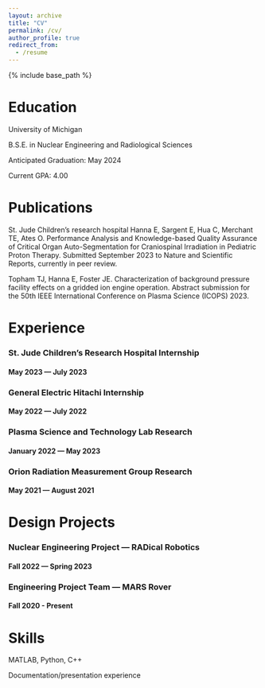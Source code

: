 ```yaml
---
layout: archive
title: "CV"
permalink: /cv/
author_profile: true
redirect_from:
  - /resume
---
```


{% include base_path %}

Education
======
University of Michigan 	

B.S.E. in Nuclear Engineering and Radiological Sciences

Anticipated Graduation: May 2024

Current GPA: 4.00


Publications
======
St. Jude Children’s research hospital
Hanna E, Sargent E, Hua C, Merchant TE, Ates O. Performance Analysis and Knowledge-based Quality Assurance of Critical Organ Auto-Segmentation for Craniospinal Irradiation in Pediatric Proton Therapy. Submitted September 2023 to Nature and Scientific Reports, currently in peer review.


Topham TJ, Hanna E, Foster JE. Characterization of background pressure facility effects on a gridded ion engine operation. Abstract submission for the 50th IEEE International Conference on Plasma Science (ICOPS) 2023.


Experience
======

### St. Jude Children’s Research Hospital Internship
#### May 2023 — July 2023

### General Electric Hitachi Internship
#### May 2022 — July 2022

### Plasma Science and Technology Lab Research
#### January 2022 — May 2023

### Orion Radiation Measurement Group Research 
#### May 2021 — August 2021


Design Projects
======
### Nuclear Engineering Project — RADical Robotics
#### Fall 2022 — Spring 2023

### Engineering Project Team — MARS Rover
#### Fall 2020 - Present           


Skills
======
MATLAB, Python, C++ 

Documentation/presentation experience